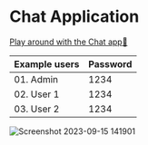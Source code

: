 # Chat Application
[Play around with the Chat app🙂 ](https://chat-app-cm.netlify.app/)

| Example users | Password  |
| :-------- | :---------- | 
| 01. Admin | 1234 |
| 02. User 1 | 1234 |
| 03. User 2 | 1234 |

![Screenshot 2023-09-15 141901](https://github.com/Mariga-M/chat-app/assets/77338790/d9b45801-2396-48c5-8a86-d2eec769628b)

